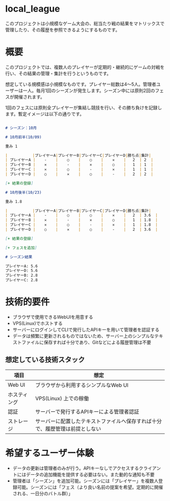 # local_league

このプロジェクトは小規模なゲーム大会の、総当たり戦の結果をマトリックスで管理したり、その履歴を参照できるようにするものです。

# 概要

このプロジェクトでは、複数人のプレイヤーが定期的・継続的にゲームの対戦を行い、その結果の管理・集計を行うというものです。

想定している規模感は小規模なものです。プレイヤー総数は4〜5人。管理者ユーザーは一人。毎月1回のシーズンが発生します。シーズン中には原則2回のフェスが開催されます。

1回のフェスには原則全プレイヤーが集結し競技を行い、その勝ち負けを記録します。暫定イメージは以下の通りです。

```markdown

# シーズン：10月

# 10月前半(10/09)

重み 1

|           |プレイヤーA|プレイヤーB|プレイヤーC|プレイヤーD|勝ち点|集計|
| プレイヤーA |    -    |    ○    |    ○    |    ✕    |   2  | 2  |
| プレイヤーB |    ✕    |    -    |    ✕    |    ○    |   1  | 1  |
| プレイヤーC |    ✕    |    ○    |    -    |    ✕    |   1  | 1  |
| プレイヤーD |    ○    |    ✕    |    ○    |    -    |   2  | 2  |

[+ 結果の登録]

# 10月後半(10/23)

重み 1.8

|           |プレイヤーA|プレイヤーB|プレイヤーC|プレイヤーD|勝ち点|集計|
| プレイヤーA |    -    |    ○    |    ○    |    ✕    |   2  | 3.6  |
| プレイヤーB |    ✕    |    -    |    ✕    |    ○    |   1  | 1.8  |
| プレイヤーC |    ✕    |    ○    |    -    |    ✕    |   1  | 1.8  |
| プレイヤーD |    ○    |    ✕    |    ○    |    -    |   2  | 3.6  |

[+ 結果の登録]

[+ フェスを追加]

# シーズン結果

プレイヤーA: 5.6
プレイヤーD: 5.6
プレイヤーB: 2.8
プレイヤーC: 2.8
```




# 技術的要件

- ブラウザで使用できるWebUIを用意する
- VPS(Linux)でホストする
- サーバーにログインしてCLIで発行したAPIキーを用いて管理者を認証する
- データは頻繁に更新されるものではないため、サーバー上のシンプルなテキストファイルに保存すれば十分であり、Gitなどによる履歴管理は不要

## 想定している技術スタック

| 項目 | 想定 |
| --- | --- |
| Web UI | ブラウザから利用するシンプルなWeb UI |
| ホスティング | VPS(Linux) 上での稼働 |
| 認証 | サーバーで発行するAPIキーによる管理者認証 |
| ストレージ | サーバーに配置したテキストファイルへ保存すれば十分で、履歴管理は前提としない |

# 希望するユーザー体験

- データの更新は管理者のみが行う。APIキーなしでアクセスするクライアントにはデータの追加機能を提供する必要はない。また動的な通知も不要
- 管理者は「シーズン」を追加可能。シーズンには「プレイヤー」を複数人登録可能。シーズンには「フェス（より良い名前の提案を希望。定期的に開催される、一日分のバトル群）」
